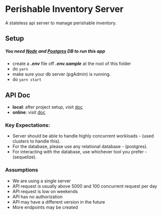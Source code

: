 # Perishable Inventory Server

A stateless api server to manage perishable inventory.

## Setup

##### You need [Node](https://nodejs.org/en/) and [Postgres](https://www.pgadmin.org/download/) DB to run this app

- create a _**.env**_ file off _**.env.sample**_ at the root of this folder
- do `yarn`
- make sure your db server (pgAdmin) is running.
- do `yarn start`

## API Doc

- **local**: after project setup, visit [doc](http://localhost:8000/ai/v1/docs)
- **online**: visit [doc](https://perishable-api.herokuapp.com/api/v1/docs)

### Key Expectations:

- Server should be able to handle highly concurrent workloads - (used clusters to handle this).
- For the database, please use any relational database - (postgres).
- For interacting with the database, use whichever tool you prefer - (sequelize).

### Assumptions

- We are using a single server
- API request is usually above 5000 and 100 concurrent request per day
- API request is low on weekends
- API has no authorization
- API may have a different version in the future
- More endpoints may be created
